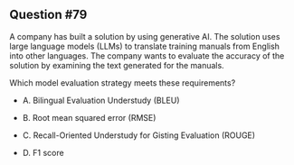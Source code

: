 ## Question #79

 A company has built a solution by using generative AI. The solution uses large language models (LLMs) to translate training manuals from English into other languages. The company wants to evaluate the accuracy of the solution by examining the text generated for the manuals.

Which model evaluation strategy meets these requirements?

- A. Bilingual Evaluation Understudy (BLEU)

- B. Root mean squared error (RMSE)

- C. Recall-Oriented Understudy for Gisting Evaluation (ROUGE)

- D. F1 score